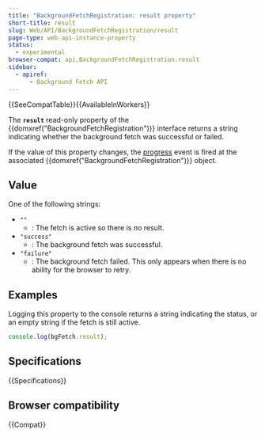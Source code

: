 ```yaml
---
title: "BackgroundFetchRegistration: result property"
short-title: result
slug: Web/API/BackgroundFetchRegistration/result
page-type: web-api-instance-property
status:
  - experimental
browser-compat: api.BackgroundFetchRegistration.result
sidebar:
  - apiref:
      - Background Fetch API
---
```


{{SeeCompatTable}}{{AvailableInWorkers}}

The **`result`** read-only property of the {{domxref("BackgroundFetchRegistration")}} interface returns a string indicating whether the background fetch was successful or failed.

If the value of this property changes, the [progress](/en-US/docs/Web/API/BackgroundFetchRegistration/progress_event) event is fired at the associated {{domxref("BackgroundFetchRegistration")}} object.

## Value

One of the following strings:

- `""`
  - : The fetch is active so there is no result.
- `"success"`
  - : The background fetch was successful.
- `"failure"`
  - : The background fetch failed. This only appears when there is no ability for the browser to retry.

## Examples

Logging this property to the console returns a string indicating the status, or an empty string if the fetch is still active.

```js
console.log(bgFetch.result);
```

## Specifications

{{Specifications}}

## Browser compatibility

{{Compat}}

